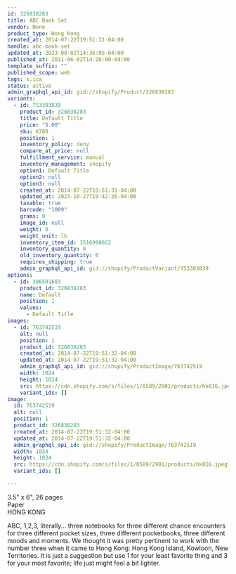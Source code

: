 ```yaml
---
id: 326838283
title: ABC Book Set
vendor: None
product_type: Hong Kong
created_at: 2014-07-22T19:51:31-04:00
handle: abc-book-set
updated_at: 2023-08-02T14:36:05-04:00
published_at: 2011-06-02T14:26:00-04:00
template_suffix: ""
published_scope: web
tags: x.ica
status: active
admin_graphql_api_id: gid://shopify/Product/326838283
variants:
  - id: 753303839
    product_id: 326838283
    title: Default Title
    price: "5.00"
    sku: K708
    position: 1
    inventory_policy: deny
    compare_at_price: null
    fulfillment_service: manual
    inventory_management: shopify
    option1: Default Title
    option2: null
    option3: null
    created_at: 2014-07-22T19:51:31-04:00
    updated_at: 2023-10-27T19:42:26-04:00
    taxable: true
    barcode: "1009"
    grams: 0
    image_id: null
    weight: 0
    weight_unit: lb
    inventory_item_id: 3516990022
    inventory_quantity: 0
    old_inventory_quantity: 0
    requires_shipping: true
    admin_graphql_api_id: gid://shopify/ProductVariant/753303839
options:
  - id: 386501683
    product_id: 326838283
    name: Default
    position: 1
    values:
      - Default Title
images:
  - id: 763742519
    alt: null
    position: 1
    product_id: 326838283
    created_at: 2014-07-22T19:51:32-04:00
    updated_at: 2014-07-22T19:51:32-04:00
    admin_graphql_api_id: gid://shopify/ProductImage/763742519
    width: 1024
    height: 1024
    src: https://cdn.shopify.com/s/files/1/0589/2901/products/hk016.jpeg?v=1406073092
    variant_ids: []
image:
  id: 763742519
  alt: null
  position: 1
  product_id: 326838283
  created_at: 2014-07-22T19:51:32-04:00
  updated_at: 2014-07-22T19:51:32-04:00
  admin_graphql_api_id: gid://shopify/ProductImage/763742519
  width: 1024
  height: 1024
  src: https://cdn.shopify.com/s/files/1/0589/2901/products/hk016.jpeg?v=1406073092
  variant_ids: []

---
```


3.5" x 6", 26 pages  
Paper  
HONG KONG

ABC, 1,2,3, literally... three notebooks for three different chance encounters for three different pocket sizes, three different pocketbooks, three different moods and moments. We thought it was pretty pertinent to work with the number three when it came to Hong Kong: Hong Kong Island, Kowloon, New Territories. It is just a suggestion but use 1 for your least favorite thing and 3 for your most favorite; life just might feel a bit lighter.